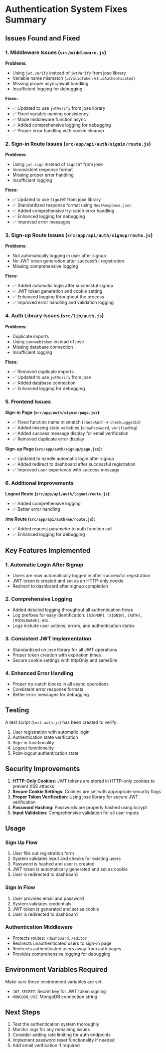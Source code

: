 # Authentication System Fixes Summary

## Issues Found and Fixed

### 1. Middleware Issues (`src/middleware.js`)
**Problems:**
- Using `jwt.verify` instead of `jwtVerify` from jose library
- Variable name mismatch (`isValidToken` vs `isAuthenticated`)
- Missing proper async/await handling
- Insufficient logging for debugging

**Fixes:**
- ✅ Updated to use `jwtVerify` from jose library
- ✅ Fixed variable naming consistency
- ✅ Made middleware function async
- ✅ Added comprehensive logging for debugging
- ✅ Proper error handling with cookie cleanup

### 2. Sign-in Route Issues (`src/app/api/auth/signin/route.js`)
**Problems:**
- Using `jwt.sign` instead of `SignJWT` from jose
- Inconsistent response format
- Missing proper error handling
- Insufficient logging

**Fixes:**
- ✅ Updated to use `SignJWT` from jose library
- ✅ Standardized response format using `NextResponse.json`
- ✅ Added comprehensive try-catch error handling
- ✅ Enhanced logging for debugging
- ✅ Improved error messages

### 3. Sign-up Route Issues (`src/app/api/auth/signup/route.js`)
**Problems:**
- Not automatically logging in user after signup
- No JWT token generation after successful registration
- Missing comprehensive logging

**Fixes:**
- ✅ Added automatic login after successful signup
- ✅ JWT token generation and cookie setting
- ✅ Enhanced logging throughout the process
- ✅ Improved error handling and validation logging

### 4. Auth Library Issues (`src/lib/auth.js`)
**Problems:**
- Duplicate imports
- Using `jsonwebtoken` instead of jose
- Missing database connection
- Insufficient logging

**Fixes:**
- ✅ Removed duplicate imports
- ✅ Updated to use `jwtVerify` from jose
- ✅ Added database connection
- ✅ Enhanced logging for debugging

### 5. Frontend Issues
**Sign-in Page (`src/app/auth/signin/page.jsx`):**
- ✅ Fixed function name mismatch (`checkAuth` → `checkLoggedIn`)
- ✅ Added missing state variables (`showPassword`, `verifiedMsg`)
- ✅ Added success message display for email verification
- ✅ Removed duplicate error display

**Sign-up Page (`src/app/auth/signup/page.jsx`):**
- ✅ Updated to handle automatic login after signup
- ✅ Added redirect to dashboard after successful registration
- ✅ Improved user experience with success message

### 6. Additional Improvements
**Logout Route (`src/app/api/auth/logout/route.js`):**
- ✅ Added comprehensive logging
- ✅ Better error handling

**/me Route (`src/app/api/auth/me/route.js`):**
- ✅ Added request parameter to auth function call
- ✅ Enhanced logging for debugging

## Key Features Implemented

### 1. Automatic Login After Signup
- Users are now automatically logged in after successful registration
- JWT token is created and set as an HTTP-only cookie
- Redirect to dashboard after signup completion

### 2. Comprehensive Logging
- Added detailed logging throughout all authentication flows
- Log prefixes for easy identification: `[SIGNUP]`, `[SIGNIN]`, `[AUTH]`, `[MIDDLEWARE]`, etc.
- Logs include user actions, errors, and authentication states

### 3. Consistent JWT Implementation
- Standardized on jose library for all JWT operations
- Proper token creation with expiration times
- Secure cookie settings with httpOnly and sameSite

### 4. Enhanced Error Handling
- Proper try-catch blocks in all async operations
- Consistent error response formats
- Better error messages for debugging

## Testing

A test script (`test-auth.js`) has been created to verify:
1. User registration with automatic login
2. Authentication state verification
3. Sign-in functionality
4. Logout functionality
5. Post-logout authentication state

## Security Improvements

1. **HTTP-Only Cookies**: JWT tokens are stored in HTTP-only cookies to prevent XSS attacks
2. **Secure Cookie Settings**: Cookies are set with appropriate security flags
3. **Proper Token Verification**: Using jose library for secure JWT verification
4. **Password Hashing**: Passwords are properly hashed using bcrypt
5. **Input Validation**: Comprehensive validation for all user inputs

## Usage

### Sign Up Flow
1. User fills out registration form
2. System validates input and checks for existing users
3. Password is hashed and user is created
4. JWT token is automatically generated and set as cookie
5. User is redirected to dashboard

### Sign In Flow
1. User provides email and password
2. System validates credentials
3. JWT token is generated and set as cookie
4. User is redirected to dashboard

### Authentication Middleware
- Protects routes: `/dashboard`, `/editor`
- Redirects unauthenticated users to sign-in page
- Redirects authenticated users away from auth pages
- Provides comprehensive logging for debugging

## Environment Variables Required

Make sure these environment variables are set:
- `JWT_SECRET`: Secret key for JWT token signing
- `MONGODB_URI`: MongoDB connection string

## Next Steps

1. Test the authentication system thoroughly
2. Monitor logs for any remaining issues
3. Consider adding rate limiting for auth endpoints
4. Implement password reset functionality if needed
5. Add email verification if required